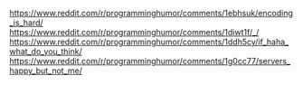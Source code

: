 https://www.reddit.com/r/programminghumor/comments/1ebhsuk/encoding_is_hard/  
https://www.reddit.com/r/programminghumor/comments/1diwt1f/_/  
https://www.reddit.com/r/programminghumor/comments/1ddh5cy/if_haha_what_do_you_think/  
https://www.reddit.com/r/programminghumor/comments/1g0cc77/servers_happy_but_not_me/  

<!-- ![https://x.com/BrendanEich/status/1456758350419480580](/image-10.png)

![https://x.com/effectfully/status/1859407763081723912](/image-1.png)

![https://x.com/JorchGG/status/1860749675550089607](/image-2.png)

![https://x.com/effectfully/status/1859308969178825106](/image-3.png)

![https://x.com/dan_goosewin/status/1859664040475361696](/image-4.png)

![https://x.com/MathRestaurant/status/1860818351301300718](/image-5.png)

<video border="rounded" autoplay loop muted playsinline>
    <source src="/@vscode_1732573627351.mp4" type="video/mp4">
    Your browser does not support the video tag.
</video>
-->
